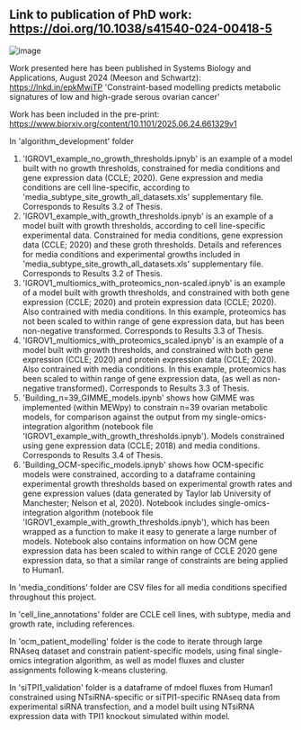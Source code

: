 ## Link to publication of PhD work: https://doi.org/10.1038/s41540-024-00418-5
![image](https://github.com/user-attachments/assets/a2dc1862-6591-46ff-b0f6-6b3319e59c2c)

Work presented here has been published in Systems Biology and Applications, August 2024 (Meeson and Schwartz): https://lnkd.in/epkMwiTP
'Constraint-based modelling predicts metabolic signatures of low and high-grade serous ovarian cancer'

Work has been included in the pre-print: https://www.biorxiv.org/content/10.1101/2025.06.24.661329v1

In 'algorithm_development' folder
  1. 'IGROV1_example_no_growth_thresholds.ipnyb' is an example of a model built with no growth thresholds, constrained for media conditions and gene expression data (CCLE; 2020). Gene expression and media conditions are cell line-specific, according to 'media_subtype_site_growth_all_datasets.xls' supplementary file. Corresponds to Results 3.2 of Thesis.
  2. 'IGROV1_example_with_growth_thresholds.ipnyb' is an example of a model built with growth thresholds, according to cell line-specific experimental data. Constrained for media conditions, gene expression data (CCLE; 2020) and these groth thresholds. Details and references for media conditions and experimental growths included in 'media_subtype_site_growth_all_datasets.xls' supplementary file. Corresponds to Results 3.2 of Thesis.
  3. 'IGROV1_multiomics_with_proteomics_non-scaled.ipnyb' is an example of a model built with growth thresholds, and constrained with both gene expression (CCLE; 2020) and protein expression data (CCLE; 2020). Also contrained with media conditions. In this example, proteomics has not been scaled to within range of gene expression data, but has been non-negative transformed. Corresponds to Results 3.3 of Thesis. 
  4. 'IGROV1_multiomics_with_proteomics_scaled.ipnyb' is an example of a model built with growth thresholds, and constrained with both gene expression (CCLE; 2020) and protein expression data (CCLE; 2020). Also contrained with media conditions. In this example, proteomics has been scaled to within range of gene expression data, (as well as non-negative transformed). Corresponds to Results 3.3 of Thesis. 
  5. 'Building_n=39_GIMME_models.ipynb' shows how GIMME was implemented (within MEWpy) to constrain n=39 ovarian metabolic models, for comparison against the output from my single-omics-integration algorithm (notebook file 'IGROV1_example_with_growth_thresholds.ipnyb'). Models constrained using gene expression data (CCLE; 2018) and media conditions. Corresponds to Results 3.4 of Thesis.
  6. 'Building_OCM-specific_models.ipnyb' shows how OCM-specific models were constrained, according to a dataframe containing experimental growth thresholds based on experimental growth rates and gene expression values (data generated by Taylor lab University of Manchester; Nelson et al, 2020). Notebook includes single-omics-integration algorithm (notebook file 'IGROV1_example_with_growth_thresholds.ipnyb'), which has been wrapped as a function to make it easy to generate a large number of models. Notebook also contains information on how OCM gene expression data has been scaled to within range of CCLE 2020 gene expression data, so that a similar range of constraints are being applied to Human1.

In 'media_conditions' folder are CSV files for all media conditions specified throughout this project.

In 'cell_line_annotations' folder are CCLE cell lines, with subtype, media and growth rate, including references.

In 'ocm_patient_modelling' folder is the code to iterate through large RNAseq dataset and constrain patient-specific models, using final single-omics integration algorithm, as well as model fluxes and cluster assignments following k-means clustering.

In 'siTPI1_validation' folder is a dataframe of mdoel fluxes from Human1 constrained using NTsiRNA-specific or siTPI1-specific RNAseq data from experimental siRNA transfection, and a model built using NTsiRNA expression data with TPI1 knockout simulated within model.
